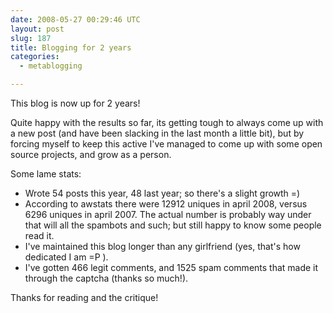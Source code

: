 ```yaml
---
date: 2008-05-27 00:29:46 UTC
layout: post
slug: 187
title: Blogging for 2 years
categories:
  - metablogging

---
```

<p>This blog is now up for 2 years!</p>

<p>Quite happy with the results so far, its getting tough to always come up with a new post (and have been slacking in the last month a little bit), but by forcing myself to keep this active I've managed to come up with some open source projects, and grow as a person.</p>

<p>Some lame stats:</p>

<ul>
  <li>Wrote 54 posts this year, 48 last year; so there's a slight growth =)</li>
  <li>According to awstats there were 12912 uniques in april 2008, versus 6296 uniques in april 2007. The actual number is probably way under that will all the spambots and such; but still happy to know some people read it.</li>
  <li>I've maintained this blog longer than any girlfriend (yes, that's how dedicated I am =P ).</li>
  <li>I've gotten 466 legit comments, and 1525 spam comments that made it through the captcha (thanks so much!).</li>
</ul>

<p>Thanks for reading and the critique!</p>